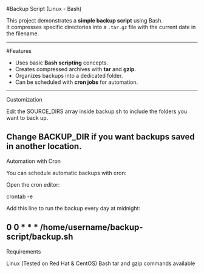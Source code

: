#Backup Script (Linux - Bash)

This project demonstrates a **simple backup script** using Bash.  
It compresses specific directories into a `.tar.gz` file with the current date in the filename.

--------------

#Features
- Uses basic **Bash scripting** concepts.
- Creates compressed archives with **tar** and **gzip**.
- Organizes backups into a dedicated folder.
- Can be scheduled with **cron jobs** for automation.

-----------------
Customization

Edit the SOURCE_DIRS array inside backup.sh to include the folders you want to back up.

Change BACKUP_DIR if you want backups saved in another location.
--------------------------------
Automation with Cron

You can schedule automatic backups with cron:

Open the cron editor:

crontab -e


Add this line to run the backup every day at midnight:

0 0 * * * /home/username/backup-script/backup.sh
---------------------------------------------------------
Requirements

Linux (Tested on Red Hat & CentOS)
Bash
tar and gzip commands available
